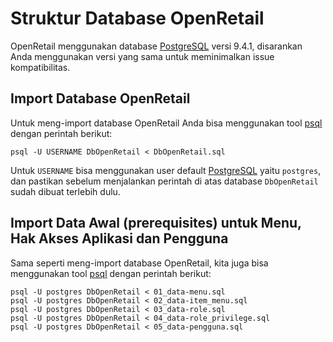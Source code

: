 Struktur Database OpenRetail
==============================================

OpenRetail menggunakan database [PostgreSQL](https://www.postgresql.org/) versi 9.4.1, disarankan Anda menggunakan versi yang sama untuk meminimalkan issue kompatibilitas.

Import Database OpenRetail
-----------------------------------------------
Untuk meng-import database OpenRetail Anda bisa menggunakan tool [psql](https://www.postgresql.org/docs/9.2/static/app-psql.html) dengan perintah berikut: 

```
psql -U USERNAME DbOpenRetail < DbOpenRetail.sql
```

Untuk `USERNAME` bisa menggunakan user default [PostgreSQL](https://www.postgresql.org/) yaitu `postgres`, dan pastikan sebelum menjalankan perintah di atas database `DbOpenRetail` sudah dibuat terlebih dulu.

Import Data Awal (prerequisites) untuk Menu, Hak Akses Aplikasi dan Pengguna
-----------------------------------------------
Sama seperti meng-import database OpenRetail, kita juga bisa menggunakan tool [psql](https://www.postgresql.org/docs/9.2/static/app-psql.html) dengan perintah berikut: 

```
psql -U postgres DbOpenRetail < 01_data-menu.sql
psql -U postgres DbOpenRetail < 02_data-item_menu.sql
psql -U postgres DbOpenRetail < 03_data-role.sql
psql -U postgres DbOpenRetail < 04_data-role_privilege.sql
psql -U postgres DbOpenRetail < 05_data-pengguna.sql
```